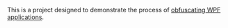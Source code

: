 This is a project designed to demonstrate the process of [obfuscating WPF applications](https://www.armdot.com/blog/2023/08/19/net-obfuscator-for-wpf/).